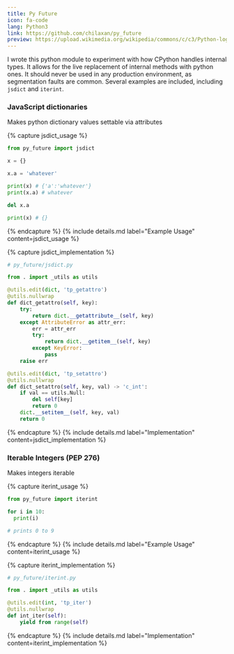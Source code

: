 ```yaml
---
title: Py Future
icon: fa-code
lang: Python3
link: https://github.com/chilaxan/py_future
preview: https://upload.wikimedia.org/wikipedia/commons/c/c3/Python-logo-notext.svg
---
```


I wrote this python module to experiment with how CPython handles internal types. It allows for the live replacement of internal methods with python ones. It should never be used in any production environment, as segmentation faults are common. Several examples are included, including ``jsdict`` and ``iterint``.

### JavaScript dictionaries
Makes python dictionary values settable via attributes

{% capture jsdict_usage %}
```py
from py_future import jsdict

x = {}

x.a = 'whatever'

print(x) # {'a':'whatever'}
print(x.a) # whatever

del x.a

print(x) # {}
```
{% endcapture %}
{% include details.md label="Example Usage" content=jsdict_usage %}

{% capture jsdict_implementation %}
```py
# py_future/jsdict.py

from . import _utils as utils

@utils.edit(dict, 'tp_getattro')
@utils.nullwrap
def dict_getattro(self, key):
    try:
        return dict.__getattribute__(self, key)
    except AttributeError as attr_err:
        err = attr_err
        try:
            return dict.__getitem__(self, key)
        except KeyError:
            pass
    raise err

@utils.edit(dict, 'tp_setattro')
@utils.nullwrap
def dict_setattro(self, key, val) -> 'c_int':
    if val == utils.Null:
        del self[key]
        return 0
    dict.__setitem__(self, key, val)
    return 0
```
{% endcapture %}
{% include details.md label="Implementation" content=jsdict_implementation %}

### Iterable Integers (PEP 276)
Makes integers iterable

{% capture iterint_usage %}
```py
from py_future import iterint

for i in 10:
  print(i)

# prints 0 to 9
```
{% endcapture %}
{% include details.md label="Example Usage" content=iterint_usage %}

{% capture iterint_implementation %}
```py
# py_future/iterint.py

from . import _utils as utils

@utils.edit(int, 'tp_iter')
@utils.nullwrap
def int_iter(self):
    yield from range(self)
```
{% endcapture %}
{% include details.md label="Implementation" content=iterint_implementation %}
